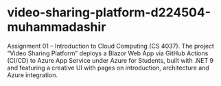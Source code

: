 # video-sharing-platform-d224504-muhammadashir
Assignment 01 – Introduction to Cloud Computing (CS 4037). The project “Video Sharing Platform” deploys a Blazor Web App via GitHub Actions (CI/CD) to Azure App Service under Azure for Students, built with .NET 9 and featuring a creative UI with pages on introduction, architecture and Azure integration.
